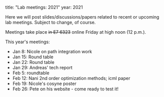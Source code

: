 title: "Lab meetings: 2021"
year: 2021

Here we will post slides/discussions/papers related to recent or upcoming lab meetings. Subject to change, of course.

Meetings take place <strike>in E7 6323</strike> online Friday at high noon (12 p.m.).

This year's meetings:

* Jan 8: Nicole on path integration work
* Jan 15: Round table
* Jan 22: Round table
* Jan 29: Andreas' tech report
* Feb 5: roundtable
* Feb 12: Nani 2nd order optimization methods; icml paper
* Feb 19: Nicole's cosyne poster
* Feb 26: Pete on his website - come ready to test it!
